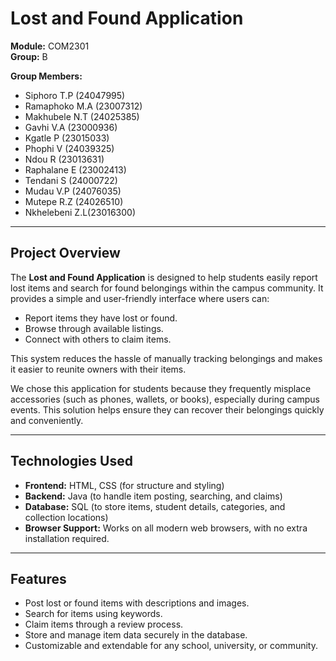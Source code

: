 # Lost and Found Application  

**Module:** COM2301  
**Group:** B  

**Group Members:**  
- Siphoro T.P (24047995)  
- Ramaphoko M.A (23007312)  
- Makhubele N.T (24025385)  
- Gavhi V.A (23000936)  
- Kgatle P (23015033)  
- Phophi V (24039325)  
- Ndou R (23013631)  
- Raphalane E (23002413)  
- Tendani S (24000722)  
- Mudau V.P (24076035)  
- Mutepe R.Z (24026510)
- Nkhelebeni Z.L(23016300) 

---

## Project Overview  
The **Lost and Found Application** is designed to help students easily report lost items and search for found belongings within the campus community. It provides a simple and user-friendly interface where users can:  

- Report items they have lost or found.  
- Browse through available listings.  
- Connect with others to claim items.  

This system reduces the hassle of manually tracking belongings and makes it easier to reunite owners with their items.  

We chose this application for students because they frequently misplace accessories (such as phones, wallets, or books), especially during campus events. This solution helps ensure they can recover their belongings quickly and conveniently.  

---

## Technologies Used  
- **Frontend:** HTML, CSS (for structure and styling)  
- **Backend:** Java (to handle item posting, searching, and claims)  
- **Database:** SQL (to store items, student details, categories, and collection locations)  
- **Browser Support:** Works on all modern web browsers, with no extra installation required.  

---

## Features  
- Post lost or found items with descriptions and images.  
- Search for items using keywords.  
- Claim items through a review process.  
- Store and manage item data securely in the database.  
- Customizable and extendable for any school, university, or community.  
